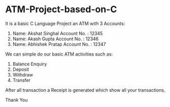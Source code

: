 # ATM-Project-based-on-C
It is a basic C Language Project an ATM with 3 Accounts:
1.	Name: Akshat Singhal
   Account No. : 12345
2.	Name: Akash Gupta
   Account No. : 12346
3.	Name: Abhishek Pratap
   Account No. : 12347

We can simple do our basic ATM activities such as: 
1. Balance Enquiry
2. Deposit
3. Withdraw
4. Transfer

After all transaction a Receipt is generated which show all your transactions.

Thank You

